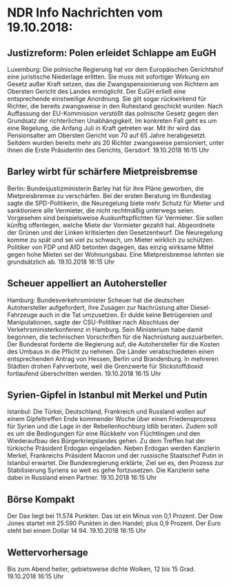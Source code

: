 # NDR Info Nachrichten vom 19.10.2018:


## Justizreform: Polen erleidet Schlappe am EuGH
Luxemburg: Die polnische Regierung hat vor dem Europäischen Gerichtshof eine juristische Niederlage erlitten. Sie muss mit sofortiger Wirkung ein Gesetz außer Kraft setzen, das die Zwangspensionierung von Richtern am Obersten Gericht des Landes ermöglicht. Der EuGH erließ eine entsprechende einstweilige Anordnung. Sie gilt sogar rückwirkend für Richter, die bereits zwangsweise in den Ruhestand geschickt wurden. Nach Auffassung der EU-Kommission verstößt das polnische Gesetz gegen den Grundsatz der richterlichen Unabhängigkeit. Im konkreten Fall geht es um eine Regelung, die Anfang Juli in Kraft getreten war. Mit ihr wird das Pensionsalter am Obersten Gericht von 70 auf 65 Jahre herabgesetzt. Seitdem wurden bereits mehr als 20 Richter zwangsweise pensioniert, unter ihnen die Erste Präsidentin des Gerichts, Gersdorf. 19.10.2018 16:15 Uhr 

## Barley wirbt für schärfere Mietpreisbremse
Berlin: Bundesjustizministerin Barley hat für ihre Pläne geworben, die Mietpreisbremse zu verschärfen. Bei der ersten Beratung im Bundestag sagte die SPD-Politikerin, die Neuregelung biete mehr Schutz für Mieter und sanktioniere alle Vermieter, die nicht rechtmäßig unterwegs seien. Vorgesehen sind beispielsweise Auskunftspflichten für Vermieter. Sie sollen künftig offenlegen, welche Miete der Vormieter gezahlt hat. Abgeordnete der Grünen und der Linken kritisierten den Gesetzentwurf. Die Neuregelung komme zu spät und sei viel zu schwach, um Mieter wirklich zu schützen. Politiker von FDP und AfD betonten dagegen, das einzig wirksame Mittel gegen hohe Mieten sei der Wohnungsbau. Eine Mietpreisbremse lehnten sie grundsätzlich ab. 19.10.2018 16:15 Uhr 

## Scheuer appelliert an Autohersteller
Hamburg: Bundesverkehrsminister Scheuer hat die deutschen Autohersteller aufgefordert, ihre Zusagen zur Nachrüstung alter Diesel-Fahrzeuge auch in die Tat umzusetzen. Er dulde keine Betrügereien und Manipulationen, sagte der CSU-Politiker nach Abschluss der Verkehrsministerkonferenz in Hamburg. Sein Ministerium habe damit begonnen, die technischen Vorschriften für die Nachrüstung auszuarbeiten. Der Bundesrat forderte die Regierung auf, die Autohersteller für die Kosten des Umbaus in die Pflicht zu nehmen. Die Länder verabschiedeten einen entsprechenden Antrag von Hessen, Berlin und Brandenburg. In mehreren Städten drohen Fahrverbote, weil die Grenzwerte für Stickstoffdioxid fortlaufend überschritten werden. 19.10.2018 16:15 Uhr 

## Syrien-Gipfel in Istanbul mit Merkel und Putin
Istanbul: Die Türkei, Deutschland, Frankreich und Russland wollen auf einem Gipfeltreffen Ende kommender Woche über einen Friedensprozess für Syrien und die Lage in der Rebellenhochburg Idlib beraten. Zudem soll es um die Bedingungen für eine Rückkehr von Flüchtlingen und den Wiederaufbau des Bürgerkriegslandes gehen. Zu dem Treffen hat der türkische Präsident Erdogan eingeladen. Neben Erdogan werden Kanzlerin Merkel, Frankreichs Präsident Macron und der russische Staatschef Putin in Istanbul erwartet. Die Bundesregierung erklärte, Ziel sei es, den Prozess zur Stabilisierung Syriens so weit es gehe fortzusetzen. Die Kanzlerin sehe dabei in Russland einen Partner. 19.10.2018 16:15 Uhr 

## Börse Kompakt
Der Dax liegt bei 11.574 Punkten. Das ist ein  Minus von 0,1 Prozent. Der Dow Jones startet mit 25.590 Punkten in den Handel; plus 0,9 Prozent. Der Euro steht bei einem Dollar 14 94. 19.10.2018 16:15 Uhr 

## Wettervorhersage
Bis zum Abend heiter, gebietsweise dichte Wolken, 12 bis 15 Grad. 19.10.2018 16:15 Uhr 
